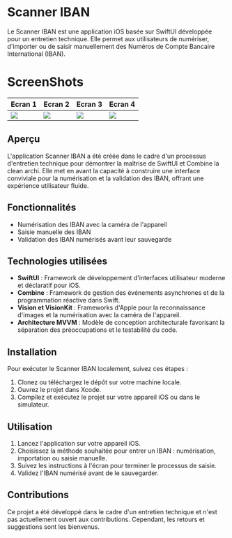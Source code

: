 # Scanner IBAN

Le Scanner IBAN est une application iOS basée sur SwiftUI développée pour un entretien technique. Elle permet aux utilisateurs de numériser, d'importer ou de saisir manuellement des Numéros de Compte Bancaire International (IBAN).

# ScreenShots

| Ecran 1  | Ecran 2 | Ecran 3 | Ecran 4 |
| ----- |  ---- |   --- |    ---- |
| <img src="https://github.com/user-attachments/assets/8c422bda-e546-4b43-b6d7-0569e3d201cf" /> | <img src="https://github.com/user-attachments/assets/fde1115d-0478-4e9e-af00-632e944d5327" /> | <img src="https://github.com/user-attachments/assets/537b72a4-2951-4383-9ced-dd8615894119" /> | <img src="https://github.com/user-attachments/assets/9540bf25-7487-4b0d-a652-89c8a02ea966" /> |

## Aperçu

L'application Scanner IBAN a été créée dans le cadre d'un processus d'entretien technique pour démontrer la maîtrise de SwiftUI et Combine la clean archi. Elle met en avant la capacité à construire une interface conviviale pour la numérisation et la validation des IBAN, offrant une expérience utilisateur fluide.

## Fonctionnalités

- Numérisation des IBAN avec la caméra de l'appareil
- Saisie manuelle des IBAN
- Validation des IBAN numérisés avant leur sauvegarde

## Technologies utilisées

- **SwiftUI** : Framework de développement d'interfaces utilisateur moderne et déclaratif pour iOS.
- **Combine** : Framework de gestion des événements asynchrones et de la programmation réactive dans Swift.
- **Vision et VisionKit** : Frameworks d'Apple pour la reconnaissance d'images et la numérisation avec la caméra de l'appareil.
- **Architecture MVVM** : Modèle de conception architecturale favorisant la séparation des préoccupations et le testabilité du code.

## Installation

Pour exécuter le Scanner IBAN localement, suivez ces étapes :

1. Clonez ou téléchargez le dépôt sur votre machine locale.
2. Ouvrez le projet dans Xcode.
3. Compilez et exécutez le projet sur votre appareil iOS ou dans le simulateur.

## Utilisation

1. Lancez l'application sur votre appareil iOS.
2. Choisissez la méthode souhaitée pour entrer un IBAN : numérisation, importation ou saisie manuelle.
3. Suivez les instructions à l'écran pour terminer le processus de saisie.
4. Validez l'IBAN numérisé avant de le sauvegarder.

## Contributions

Ce projet a été développé dans le cadre d'un entretien technique et n'est pas actuellement ouvert aux contributions. Cependant, les retours et suggestions sont les bienvenus.
